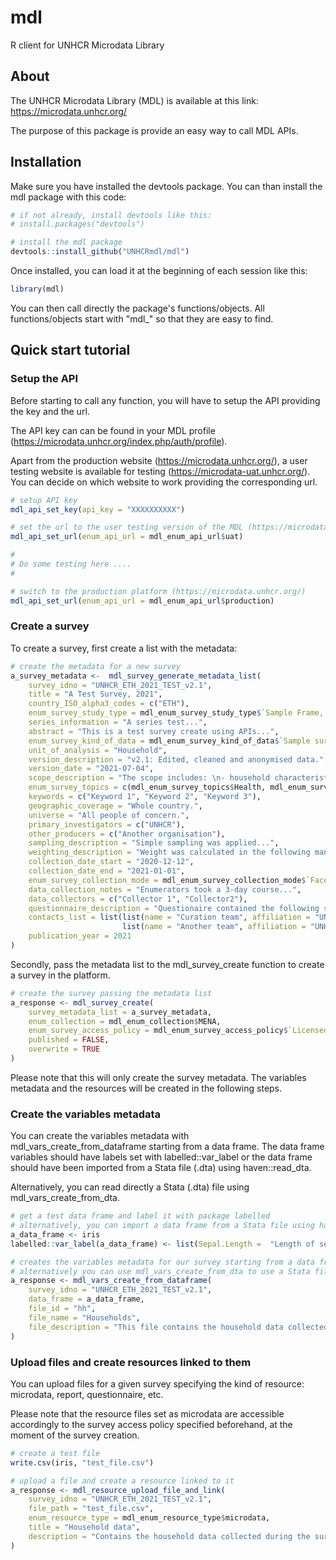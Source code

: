 # mdl
R client for UNHCR Microdata Library

## About
The UNHCR Microdata Library (MDL) is available at this link: https://microdata.unhcr.org/

The purpose of this package is provide an easy way to call MDL APIs. 

## Installation
Make sure you have installed the devtools package. You can than install the mdl package with this code:

``` r
# if not already, install devtools like this: 
# install.packages("devtools")

# install the mdl package
devtools::install_github("UNHCRmdl/mdl")
```


Once installed, you can load it at the beginning of each session like this:
```r
library(mdl)
```
You can then call directly the package's functions/objects. 
All functions/objects start with "mdl_" so that they are easy to find.


## Quick start tutorial

### Setup the API

Before starting to call any function, you will have to setup the API providing the key and the url.


The API key can can be found in your MDL profile (https://microdata.unhcr.org/index.php/auth/profile).


Apart from the production website (https://microdata.unhcr.org/), a user testing website is available for testing (https://microdata-uat.unhcr.org/). You can decide on which website to work providing the corresponding url.

```r
# setup API key
mdl_api_set_key(api_key = "XXXXXXXXXX")

# set the url to the user testing version of the MDL (https://microdata-uat.unhcr.org/)
mdl_api_set_url(enum_api_url = mdl_enum_api_url$uat)

#
# Do some testing here ....
#

# switch to the production platform (https://microdata.unhcr.org/)
mdl_api_set_url(enum_api_url = mdl_enum_api_url$production)
```

### Create a survey

To create a survey, first create a list with the metadata:

```r
# create the metadata for a new survey
a_survey_metadata <-  mdl_survey_generate_metadata_list(
    survey_idno = "UNHCR_ETH_2021_TEST_v2.1",
    title = "A Test Survey, 2021",
    country_ISO_alpha3_codes = c("ETH"),
    enum_survey_study_type = mdl_enum_survey_study_type$`Sample Frame, Households [sf/hh]`,
    series_information = "A series test...",
    abstract = "This is a test survey create using APIs...",
    enum_survey_kind_of_data = mdl_enum_survey_kind_of_data$`Sample survey data [ssd]`,
    unit_of_analysis = "Household",
    version_description = "v2.1: Edited, cleaned and anonymised data.",
    version_date = "2021-07-04",
    scope_description = "The scope includes: \n- household characteristics \n- dwellings",
    enum_survey_topics = c(mdl_enum_survey_topics$Health, mdl_enum_survey_topics$Protection),
    keywords = c("Keyword 1", "Keyword 2", "Keyword 3"),
    geographic_coverage = "Whole country.",
    universe = "All people of concern.",
    primary_investigators = c("UNHCR"),
    other_producers = c("Another organisation"),
    sampling_description = "Simple sampling was applied...",
    weighting_description = "Weight was calculated in the following manner...",
    collection_date_start = "2020-12-12",
    collection_date_end = "2021-01-01",
    enum_survey_collection_mode = mdl_enum_survey_collection_mode$`Face-to-face [f2f]`,
    data_collection_notes = "Enumerators took a 3-day course...",
    data_collectors = c("Collector 1", "Collector2"),
    questionnaire_description = "Questionaire contained the following sections: ... ",
    contacts_list = list(list(name = "Curation team", affiliation = "UNHCR", email = "xxx@xxx.org"),
                         list(name = "Another team", affiliation = "UNHCR", email = "xxx2@xxx.org")),
    publication_year = 2021
)
```


Secondly, pass the metadata list to the mdl_survey_create function to create a survey in the platform.
```r
# create the survey passing the metadata list
a_response <- mdl_survey_create(
    survey_metadata_list = a_survey_metadata,
    enum_collection = mdl_enum_collection$MENA,
    enum_survey_access_policy = mdl_enum_survey_access_policy$`Licensed use files`,
    published = FALSE,
    overwrite = TRUE
)
```
Please note that this will only create the survey metadata. The variables metadata and the resources will be created in the following steps.


### Create the variables metadata

You can create the variables metadata with mdl_vars_create_from_dataframe starting from a data frame. The data frame variables should have labels set with labelled::var_label or the data frame should have been imported from a Stata file (.dta) using haven::read_dta.

Alternatively, you can read directly a Stata (.dta) file using mdl_vars_create_from_dta.

```r
# get a test data frame and label it with package labelled
# alternatively, you can import a data frame from a Stata file using haven::read_dta
a_data_frame <- iris
labelled::var_label(a_data_frame) <- list(Sepal.Length =  "Length of sepal", Sepal.Width = "Width of sepal", Petal.Length = "Length of petal", Petal.Width = "Width of Petal", Species = "Species")

# creates the variables metadata for our survey starting from a data frame
# alternatively you can use mdl_vars_create_from_dta to use a Stata file instead
a_response <- mdl_vars_create_from_dataframe(
    survey_idno = "UNHCR_ETH_2021_TEST_v2.1",
    data_frame = a_data_frame,
    file_id = "hh",
    file_name = "Households",
    file_description = "This file contains the household data collected during the survey."
)
```


### Upload files and create resources linked to them

You can upload files for a given survey specifying the kind of resource: microdata, report, questionnaire, etc. 

Please note that the resource files set as microdata are accessible accordingly to the survey access policy specified beforehand, at the moment of the survey creation.

```r
# create a test file
write.csv(iris, "test_file.csv")

# upload a file and create a resource linked to it
a_response <- mdl_resource_upload_file_and_link(
    survey_idno = "UNHCR_ETH_2021_TEST_v2.1",
    file_path = "test_file.csv",
    enum_resource_type = mdl_enum_resource_type$microdata,
    title = "Household data",
    description = "Contains the household data collected during the survey"
)
```



